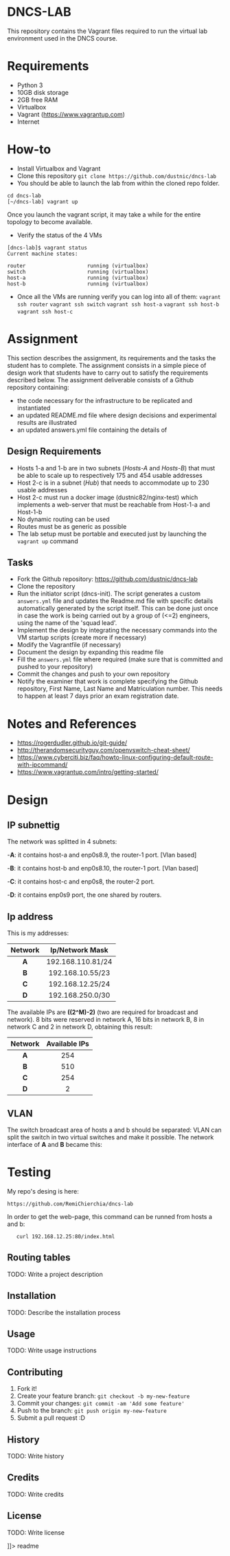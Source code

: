 # DNCS-LAB

This repository contains the Vagrant files required to run the virtual lab environment used in the DNCS course.

# Requirements
 - Python 3
 - 10GB disk storage
 - 2GB free RAM
 - Virtualbox
 - Vagrant (https://www.vagrantup.com)
 - Internet

# How-to
 - Install Virtualbox and Vagrant
 - Clone this repository
`git clone https://github.com/dustnic/dncs-lab`
 - You should be able to launch the lab from within the cloned repo folder.
```
cd dncs-lab
[~/dncs-lab] vagrant up
```
Once you launch the vagrant script, it may take a while for the entire topology to become available.
 - Verify the status of the 4 VMs
 ```
 [dncs-lab]$ vagrant status                                                                                                                                                                
Current machine states:

router                    running (virtualbox)
switch                    running (virtualbox)
host-a                    running (virtualbox)
host-b                    running (virtualbox)
```
- Once all the VMs are running verify you can log into all of them:
`vagrant ssh router`
`vagrant ssh switch`
`vagrant ssh host-a`
`vagrant ssh host-b`
`vagrant ssh host-c`

# Assignment
This section describes the assignment, its requirements and the tasks the student has to complete.
The assignment consists in a simple piece of design work that students have to carry out to satisfy the requirements described below.
The assignment deliverable consists of a Github repository containing:
- the code necessary for the infrastructure to be replicated and instantiated
- an updated README.md file where design decisions and experimental results are illustrated
- an updated answers.yml file containing the details of 

## Design Requirements
- Hosts 1-a and 1-b are in two subnets (*Hosts-A* and *Hosts-B*) that must be able to scale up to respectively 175 and 454 usable addresses
- Host 2-c is in a subnet (*Hub*) that needs to accommodate up to 230 usable addresses
- Host 2-c must run a docker image (dustnic82/nginx-test) which implements a web-server that must be reachable from Host-1-a and Host-1-b
- No dynamic routing can be used
- Routes must be as generic as possible
- The lab setup must be portable and executed just by launching the `vagrant up` command

## Tasks
- Fork the Github repository: https://github.com/dustnic/dncs-lab
- Clone the repository
- Run the initiator script (dncs-init). The script generates a custom `answers.yml` file and updates the Readme.md file with specific details automatically generated by the script itself.
  This can be done just once in case the work is being carried out by a group of (<=2) engineers, using the name of the 'squad lead'. 
- Implement the design by integrating the necessary commands into the VM startup scripts (create more if necessary)
- Modify the Vagrantfile (if necessary)
- Document the design by expanding this readme file
- Fill the `answers.yml` file where required (make sure that is committed and pushed to your repository)
- Commit the changes and push to your own repository
- Notify the examiner that work is complete specifying the Github repository, First Name, Last Name and Matriculation number. This needs to happen at least 7 days prior an exam registration date.

# Notes and References
- https://rogerdudler.github.io/git-guide/
- http://therandomsecurityguy.com/openvswitch-cheat-sheet/
- https://www.cyberciti.biz/faq/howto-linux-configuring-default-route-with-ipcommand/
- https://www.vagrantup.com/intro/getting-started/


# Design

## IP subnettig
The network was splitted in 4 subnets:

-**A**: it contains host-a and enp0s8.9, the router-1 port.  [Vlan based]

-**B**: it contains host-b and enp0s8.10, the router-1 port.  [Vlan based]  

-**C**: it contains host-c and enp0s8, the router-2 port.  

-**D**: it contains enp0s9 port, the one shared by routers.

## Ip address
This is my addresses:

| Network |    Ip/Network Mask    |
|:-------:|:---------------------:|
|  **A**  |   192.168.110.81/24   |
|  **B**  |   192.168.10.55/23    |
|  **C**  |   192.168.12.25/24    |
|  **D**  |   192.168.250.0/30    |

The available IPs are **((2^M)-2)** (two are required for broadcast and network).
8 bits were reserved in network A, 16 bits in network B, 8 in network C and 2 in network D, obtaining this result:

| Network | Available IPs |
|:-------:|:-------------:|
|   **A** |      254      |
|   **B** |      510      |
|   **C** |      254      |
|   **D** |      2        |  

## VLAN
The switch broadcast area of hosts a and b should be separated: VLAN can split the switch in two virtual switches and make it possible.
The network interface of **A** and **B** became this:

# Testing

My repo's desing is here:
```
https://github.com/RemiChierchia/dncs-lab

```
In order to get the web-page, this command can be runned from hosts a and b:
```
   curl 192.168.12.25:80/index.html
```  

## Routing tables




<snippet>
  <content>
    <![CDATA[#${1:Project Name}

  TODO: Write a project description

  ## Installation
  TODO: Describe the installation process

  ## Usage
  TODO: Write usage instructions

  ## Contributing
  1. Fork it!
  2. Create your feature branch: `git checkout -b my-new-feature`
  3. Commit your changes: `git commit -am 'Add some feature'`
  4. Push to the branch: `git push origin my-new-feature`
  5. Submit a pull request :D

  ## History
  TODO: Write history

  ## Credits
  TODO: Write credits

  ## License
  TODO: Write license

  ]]></content>
  <tabTrigger>readme</tabTrigger>
</snippet>

